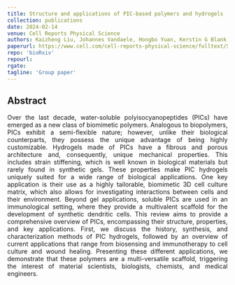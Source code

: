```yaml
---
title: Structure and applications of PIC-based polymers and hydrogels
collection: publications
date: 2024-02-14
venue: Cell Reports Physical Science
authors: Kaizheng Liu, Johannes Vandaele, Hongbo Yuan, Kerstin G Blank, Roel Hammink, Paul HJ Kouwer, Susana Rocha
paperurl: https://www.cell.com/cell-reports-physical-science/fulltext/S2666-3864(24)00059-6
repo: 'bioRxiv'
repourl:
rgate:
tagline: 'Group paper'
---
```


<h2> Abstract </h2>
<p align= "justify">
Over the last decade, water-soluble polyisocyanopeptides (PICs) have emerged as a new class of biomimetic polymers. Analogous to biopolymers, PICs exhibit a semi-flexible nature; however, unlike their biological counterparts, they possess the unique advantage of being highly customizable. Hydrogels made of PICs have a fibrous and porous architecture and, consequently, unique mechanical properties. This includes strain stiffening, which is well known in biological materials but rarely found in synthetic gels. These properties make PIC hydrogels uniquely suited for a wide range of biological applications. One key application is their use as a highly tailorable, biomimetic 3D cell culture matrix, which also allows for investigating interactions between cells and their environment. Beyond gel applications, soluble PICs are used in an immunological setting, where they provide a multivalent scaffold for the development of synthetic dendritic cells. This review aims to provide a comprehensive overview of PICs, encompassing their structure, properties, and key applications. First, we discuss the history, synthesis, and characterization methods of PIC hydrogels, followed by an overview of current applications that range from biosensing and immunotherapy to cell culture and wound healing. Presenting these different applications, we demonstrate that these polymers are a multi-versatile scaffold, triggering the interest of material scientists, biologists, chemists, and medical engineers.
